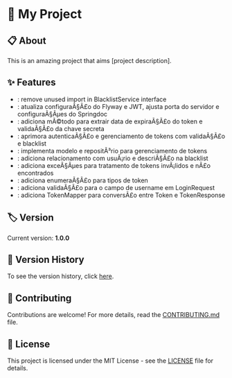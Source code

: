 # 📘 My Project
## 📋 About
This is an amazing project that aims [project description].

## ✨ Features
* : remove unused import in BlacklistService interface
* : atualiza configuraÃ§Ã£o do Flyway e JWT, ajusta porta do servidor e configuraÃ§Ãµes do Springdoc
* : adiciona mÃ©todo para extrair data de expiraÃ§Ã£o do token e validaÃ§Ã£o da chave secreta
* : aprimora autenticaÃ§Ã£o e gerenciamento de tokens com validaÃ§Ã£o e blacklist
* : implementa modelo e repositÃ³rio para gerenciamento de tokens
* : adiciona relacionamento com usuÃ¡rio e descriÃ§Ã£o na blacklist
* : adiciona exceÃ§Ãµes para tratamento de tokens invÃ¡lidos e nÃ£o encontrados
* : adiciona enumeraÃ§Ã£o para tipos de token
* : adiciona validaÃ§Ã£o para o campo de username em LoginRequest
* : adiciona TokenMapper para conversÃ£o entre Token e TokenResponse

## 🏷️ Version
Current version: **1.0.0**

## 📝 Version History
To see the version history, click [here](CHANGELOG.md).

## 👥 Contributing
Contributions are welcome! For more details, read the [CONTRIBUTING.md](CONTRIBUTING.md) file.

## 📄 License
This project is licensed under the MIT License - see the [LICENSE](LICENSE) file for details.
